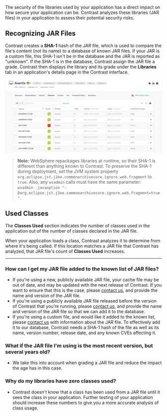 <!--
title: "Library Analysis"
description: "Overview of how libraries are analyzed"
tags: "TeamServer application user library analysis"
-->

The security of the libraries used by your application has a direct impact on how secure your application can be. Contrast analyzes these libraries (JAR files) in your application to assess their potential security risks.

## Recognizing JAR Files

Contrast creates a **SHA-1** hash of the *JAR* file, which is used to compare the file's content (not its name) to a database of known JAR files. If your JAR is a custom file, this SHA-1 isn't be in the database and the JAR is reported as "unknown". If the SHA-1 is in the database, Contrast assign the JAR file a grade. Contrast then displays the library and its grade under the **Libraries** tab in an application's details page in the Contrast interface.

<a href="assets/images/Application-libraries-tab.png" rel="lightbox" title="View libraries in an application"><img class="thumbnail" src="assets/images/Application-libraries-tab.png"/></a>

>**Note:** WebSphere repackages libraries at runtime, so their SHA-1 is different than anything known to Contrast. To preserve the SHA-1 during deployment, set the JVM system property `org.eclipse.jst.j2ee.commonarchivecore.ignore.web.fragment` to `true`. Also, any `wsadmin` calls must have the same parameter: <br> 
`wsadmin -javaoption "-Dorg.eclipse.jst.j2ee.commonarchivecore.ignore.web.fragment=true"`. 

## Used Classes

The **Classes Used** section indicates the number of classes used in the application out of the number of classes declared in the JAR file.

When your application loads a class, Contrast analyzes it to determine from where it's being called. If this location matches a JAR file that Contrast has analyzed, that JAR file's count of **Classes Used** increases.

_____________


### How can I get my JAR file added to the known list of JAR files?

* If you're using a new, publicly available JAR file, your cache file may be out of date, and may be updated with the next release of Contrast. If you want to ensure that this is the case, please [contact us](mailto:bugs@contrastsecurity.com), and provide the name and version of the JAR file.
* If you're using a publicly available JAR file released before the version of Contrast that you're running, please [contact us](mailto:bugs@contrastsecurity.com), and provide the name and version of the JAR file so that we can add it to the database.
* If you're using a custom file, and would like it added to the known list, please [contact us](mailto:bugs@contrastsecurity.com) with information about the JAR file. To effectively add it to our database, Contrast needs a SHA-1 hash of the file as well as its name, version number, release date, and any known CVEs affecting it.

### What if the JAR file I'm using is the most recent version, but several years old?

* We take this into account when grading a JAR file and reduce the impact the age has in this case.

### Why do my libraries have zero classes used?

* Contrast doesn't know that a class has been used from a JAR file until it sees the class in your application. Further testing of your application should increase these numbers to give you a more accurate analysis of class usage.
